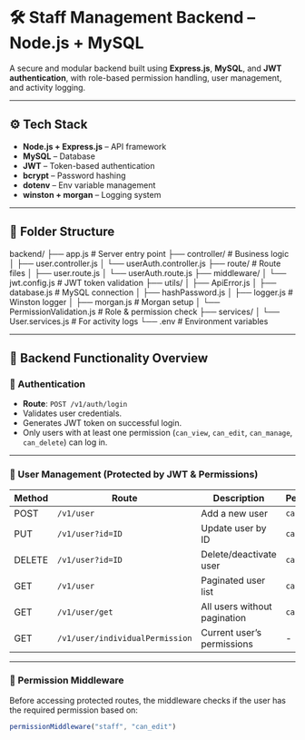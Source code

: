 # 🛠️ Staff Management Backend – Node.js + MySQL

A secure and modular backend built using **Express.js**, **MySQL**, and **JWT authentication**, with role-based permission handling, user management, and activity logging.

---

## ⚙️ Tech Stack

- **Node.js + Express.js** – API framework
- **MySQL** – Database
- **JWT** – Token-based authentication
- **bcrypt** – Password hashing
- **dotenv** – Env variable management
- **winston + morgan** – Logging system

---

## 📁 Folder Structure
backend/
├── app.js # Server entry point
├── controller/ # Business logic
│ ├── user.controller.js
│ └── userAuth.controller.js
├── route/ # Route files
│ ├── user.route.js
│ └── userAuth.route.js
├── middleware/
│ └── jwt.config.js # JWT token validation
├── utils/
│ ├── ApiError.js
│ ├── database.js # MySQL connection
│ ├── hashPassword.js
│ ├── logger.js # Winston logger
│ ├── morgan.js # Morgan setup
│ └── PermissionValidation.js # Role & permission check
├── services/
│ └── User.services.js # For activity logs
└── .env # Environment variables

---

## 🧠 Backend Functionality Overview

### 🔐 Authentication

- **Route**: `POST /v1/auth/login`
- Validates user credentials.
- Generates JWT token on successful login.
- Only users with at least one permission (`can_view`, `can_edit`, `can_manage`, `can_delete`) can log in.

---

### 👤 User Management (Protected by JWT & Permissions)

| Method | Route                              | Description                 | Permission     |
|--------|------------------------------------|-----------------------------|----------------|
| POST   | `/v1/user`                         | Add a new user              | `can_manage`   |
| PUT    | `/v1/user?id=ID`                   | Update user by ID           | `can_edit`     |
| DELETE | `/v1/user?id=ID`                   | Delete/deactivate user      | `can_delete`   |
| GET    | `/v1/user`                         | Paginated user list         | `can_view`     |
| GET    | `/v1/user/get`                     | All users without pagination| `can_view`     |
| GET    | `/v1/user/individualPermission`    | Current user’s permissions  | -              |

---

### 🔑 Permission Middleware

Before accessing protected routes, the middleware checks if the user has the required permission based on:

```js
permissionMiddleware("staff", "can_edit")
